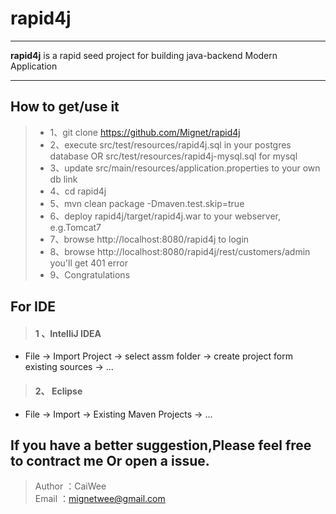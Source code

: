# rapid4j

------

**rapid4j** is a rapid seed project for building java-backend Modern Application

------

## How to get/use it
> * 1、git clone https://github.com/Mignet/rapid4j
> * 2、execute src/test/resources/rapid4j.sql in your postgres database OR src/test/resources/rapid4j-mysql.sql for mysql
> * 3、update src/main/resources/application.properties to your own db link
> * 4、cd rapid4j
> * 5、mvn clean package -Dmaven.test.skip=true
> * 6、deploy rapid4j/target/rapid4j.war to your webserver, e.g.Tomcat7
> * 7、browse http://localhost:8080/rapid4j to login
> * 8、browse http://localhost:8080/rapid4j/rest/customers/admin you'll get 401 error
> * 9、Congratulations

## For IDE
> #### 1 、IntelliJ IDEA
* File -> Import Project -> select assm folder -> create project form existing sources -> ...

> #### 2、 Eclipse
* File -> Import -> Existing Maven Projects -> ...

## If you have a better suggestion,Please feel free to contract me Or open a issue.
> Author ：CaiWee  
> Email  ：mignetwee@gmail.com  
